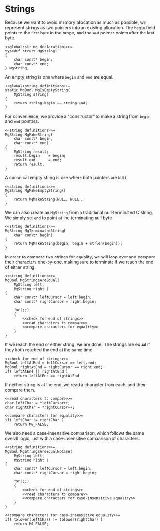Strings
=======

Because we want to avoid memory allocation as much as possible, we represent strings as two pointers into an existing allocation.
The `begin` field points to the first byte in the range, and the `end` pointer points after the last byte.

    <<global:string declarations>>=
    typedef struct MgStringT
    {
        char const* begin;
        char const* end;
    } MgString;

An empty string is one where `begin` and `end` are equal.

    <<global:string definitions>>=
    static MgBool MgIsEmptyString(
        MgString string)
    {
        return string.begin == string.end;
    }

For convenience, we provide a "constructor"  to make a string from `begin` and `end` pointers.

    <<string definitions>>=
    MgString MgMakeString(
        char const* begin,
        char const* end)
    {
        MgString result;
        result.begin    = begin;
        result.end      = end;
        return result;
    }

A canonical empty string is one where both pointers are `NULL`.

    <<string definitions>>=
    MgString MgMakeEmptyString()
    {
        return MgMakeString(NULL, NULL);
    }

We can also create an `MgString` from a traditional null-terminated C string.
We simply set `end` to point at the terminating null byte.

    <<string definitions>>=
    MgString MgTerminatedString(
        char const* begin)
    {
        return MgMakeString(begin, begin + strlen(begin));
    }

In order to compare two strings for equality, we will loop over and compare their characters one-by-one, making sure to terminate if we reach the end of either string.

    <<string definitions>>=
    MgBool MgStringsAreEqual(
        MgString left,
        MgString right )
    {
        char const* leftCursor = left.begin;
        char const* rightCursor = right.begin;

        for(;;)
        {
            <<check for end of strings>>
            <<read characters to compare>>
            <<compare characters for equality>>
        }
    }

If we reach the end of either string, we are done.
The strings are equal if they both reached the end at the same time.

    <<check for end of strings>>=
    MgBool leftAtEnd = leftCursor == left.end;
    MgBool rightAtEnd = rightCursor == right.end;
    if( leftAtEnd || rightAtEnd )
        return leftAtEnd == rightAtEnd;

If neither string is at the end, we read a character from each, and then compare them.

    <<read characters to compare>>=
    char leftChar = *leftCursor++;
    char rightChar = *rightCursor++;

    <<compare characters for equality>>=
    if( leftChar != rightChar )
        return MG_FALSE;

We also need a case-insensitive comparison, which follows the same overall logic, just with a case-insensitive comparison of characters.

    <<string definitions>>=
    MgBool MgStringsAreEqualNoCase(
        MgString left,
        MgString right )
    {
        char const* leftCursor = left.begin;
        char const* rightCursor = right.begin;

        for(;;)
        {
            <<check for end of strings>>
            <<read characters to compare>>
            <<compare characters for case-insensitive equality>>
        }
    }

    <<compare characters for case-insensitive equality>>=
    if( tolower(leftChar) != tolower(rightChar) )
        return MG_FALSE;
